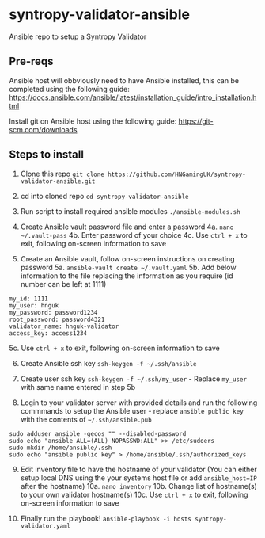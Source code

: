 # syntropy-validator-ansible
Ansible repo to setup a Syntropy Validator

## Pre-reqs
Ansible host will obbviously need to have Ansible installed, this can be completed using the following guide: https://docs.ansible.com/ansible/latest/installation_guide/intro_installation.html

Install git on Ansible host using the following guide: https://git-scm.com/downloads

## Steps to install

1. Clone this repo
`git clone https://github.com/HNGamingUK/syntropy-validator-ansible.git`

2. cd into cloned repo
`cd syntropy-validator-ansible`

3. Run script to install required ansible modules
`./ansible-modules.sh`

4. Create Ansible vault password file and enter a password
  4a. `nano ~/.vault-pass`
  4b. Enter password of your choice
  4c. Use `ctrl + x` to exit, following on-screen information to save

5. Create an Ansible vault, follow on-screen instructions on creating password
  5a. `ansible-vault create ~/.vault.yaml`
  5b. Add below information to the file replacing the information as you require (id number can be left at 1111) 
```
my_id: 1111
my_user: hnguk
my_password: password1234
root_password: password4321
validator_name: hnguk-validator
access_key: access1234
```
  5c. Use `ctrl + x` to exit, following on-screen information to save

6. Create Ansible ssh key
`ssh-keygen -f ~/.ssh/ansible`

7. Create user ssh key
`ssh-keygen -f ~/.ssh/my_user` - Replace `my_user` with same name entered in step 5b

8. Login to your validator server with provided details and run the following commmands to setup the Ansible user - replace `ansible public key` with the contents of `~/.ssh/ansible.pub`
```
sudo adduser ansible -gecos "" --disabled-password
sudo echo "ansible ALL=(ALL) NOPASSWD:ALL" >> /etc/sudoers
sudo mkdir /home/ansible/.ssh
sudo echo "ansible public key" > /home/ansible/.ssh/authorized_keys
```

9. Edit inventory file to have the hostname of your validator (You can either setup local DNS using the your systems host file or add `ansible_host=IP` after the hostname)
  10a. `nano inventory`
  10b. Change list of hostname(s) to your own validator hostname(s)
  10c. Use `ctrl + x` to exit, following on-screen information to save

10. Finally run the playbook!
`ansible-playbook -i hosts syntropy-validator.yaml`